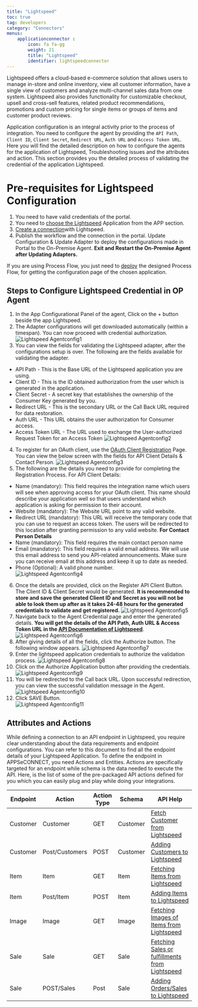 ```yaml
---
title: "Lightspeed"
toc: true
tag: developers
category: "Connectors"
menus: 
    applicationconnector : 
        icon: fa fa-gg
        weight: 21
        title: "Lightspeed"
        identifier: lightspeedconnector
---
```


Lightspeed offers a cloud-based e-commerce solution that allows users to manage in-store and online inventory, 
view all customer information, have a single view of customers and analyze multi-channel sales data 
from one system. Lightspeed also provides functionality for customizable checkout, upsell and cross-sell features, related product recommendations, 
promotions and custom pricing for single items or groups of items and customer product reviews. 

Application configuration is an integral activity prior to the process of integration. You need to configure the agent by providing the `API Path`, `Client ID`, `Client Secret`, `Redirect URL`, `Auth URL` and `Access Token URL`. 
Here you will find the detailed description on how to configure the agents 
for the application of Lightspeed, Troubleshooting issues and the attributes and action. This section provides you the detailed process of validating the credential of the 
application Lightspeed.


# Pre-requisites for Lightspeed Configuration  

1.	You need to have valid credentials of the portal.
2.	You need to [choose the Lightspeed](/getting%20started/configurations/#process-of-choosing-app) Application from the APP section. 
3.	[Create a connection](/getting%20started/configurations-for-integration/#configuring-connector-while-creating-connection)with Lightspeed. 
4.	Publish the workflow and the connection in the portal. Update Configuration & Update Adapter to deploy the configurations made in Portal to the On-Premise Agent.
**Exit and Restart the On-Premise Agent after Updating Adapters.**

If you are using Process Flow, you just need to [deploy](/deployment/Environment-Management/) the designed Process Flow, for getting the configuration page of the chosen application.

## Steps to Configure Lightspeed Credential in OP Agent

1.	In the App Configurational Panel of the agent, Click on the + button beside the app Lightspeed.  
2.	The Adapter configurations will get downloaded automatically (within a timespan). You can now proceed with credential authorization.  
![Lightspeed Agentconfig1](../../../../staticfiles/connectors/media/application-connector/lightspeed_1.png)
3.	You can view the fields for validating the Lightspeed adapter, after the configurations setup is over. 
The following are the fields available for validating the adapter.  
* API Path - This is the Base URL of the Lightspeed application you are using.
* Client ID - This is the ID obtained authorization from the user which is generated in the application.
* Client Secret - A secret key that establishes the ownership of the Consumer Key generated by you.
* Redirect URL - This is the secondary URL or the Call Back URL required for data restoration.
* Auth URL - This URL obtains the user authorization for Consumer access.
* Access Token URL - The URL used to exchange the User-authorized Request Token for an Access Token
![Lightspeed Agentconfig2](../../../../staticfiles/connectors/media/application-connector/lightspeed-agentconfig2.png)
4.	To register for an OAuth client, use the [OAuth Client Registration](https://cloud.lightspeedapp.com/oauth/register.php) Page. 
You can view the below screen with the fields for API Client Details & Contact Person. 
![Lightspeed Agentconfig3](../../../../staticfiles/connectors/media/application-connector/lightspeed-agentconfig3.png)
5.	The following are the details you need to provide for completing the Registration Process.
For API Client Details:
* Name (mandatory): This field requires the integration name which users will see when approving access for your OAuth client. This name should describe your application well so that users understand which application is asking for permission to their account. 
* Website (mandatory): The Website URL point to any valid website. 
* Redirect URL (mandatory): This URL will receive the temporary code that you can use to request an access token. The users will be redirected to this location after granting permission to any valid website. 
**For Contact Person Details**
* Name (mandatory): This field requires the main contact person name 
* Email (mandatory): This field requires a valid email address. We will use this email address to send you API-related announcements. Make sure you can receive email at this address and keep it up to date as needed. 
* Phone (Optional): A valid phone number.  
![Lightspeed Agentconfig4](../../../../staticfiles/connectors/media/application-connector/lightspeed-agentconfig4.png)
6.	Once the details are provided, click on the Register API Client Button. The Client ID & Client Secret would be generated. 
**It is recommended to store and save the generated Client ID and Secret as you will not be able to look them 
up after as it takes 24-48 hours for the generated credentials to validate and get 
registered.**
![Lightspeed Agentconfig5](../../../../staticfiles/connectors/media/application-connector/lightspeed-agentconfig5.png)
7.	Navigate back to the Agent Credential page and enter the generated details. 
**You will get the details of the API Path, Auth URL & Access Token URL in the 
[API Documentation of Lightspeed](https://developers.lightspeedhq.com/retail/introduction/introduction/)**. 
![Lightspeed Agentconfig6](../../../../staticfiles/connectors/media/application-connector/lightspeed-agentconfig6.png)
8.	After giving details of all the fields, click the Authorize button. The following window appears. 
![Lightspeed Agentconfig7](../../../../staticfiles/connectors/media/application-connector/lightspeed-agentconfig7.png)
9.	Enter the lightspeed application credentials to authorize the validation process. 
![Lightspeed Agentconfig8](../../../../staticfiles/connectors/media/application-connector/lightspeed-agentconfig8.png)
10.	Click on the Authorize Application button after providing the credentials. 
![Lightspeed Agentconfig9](../../../../staticfiles/connectors/media/application-connector/lightspeed-agentconfig9.png)
11.	You will be redirected to the Call back URL. Upon successful redirection, you can view the successful validation message in the Agent.
![Lightspeed Agentconfig10](../../../../staticfiles/connectors/media/application-connector/lightspeed-agentconfig10.png) 
12.	Click SAVE Button.  
![Lightspeed Agentconfig11](../../../../staticfiles/connectors/media/application-connector/lightspeed-agentconfig11.png)
## Attributes and Actions 
While defining a connection to an API endpoint in Lightspeed, you require clear understanding about the data requirements and endpoint configurations. You can refer to this document to find all the endpoint details of your Lightspeed Application.
To define the endpoint in APPSeCONNECT, you need Actions and Entities. Actions are specifically targeted for an endpoint while schema is the data needed to execute the API. Here, is the list of some of the pre-packaged API actions defined for you which you can easily plug and play while doing your integrations.


|Endpoint|Action|Action Type|Schema|API Help|
|---|---|---|---|------|
|Customer|Customer|GET|Customer|[Fetch Customer from Lightspeed](https://developers.lightspeedhq.com/retail/endpoints/Customer/#get-all-customers)|
|Customer|Post/Customers|POST|Customer|[Adding Customers to Lightspeed](https://developers.lightspeedhq.com/retail/endpoints/Customer/#post-create-a-customer)|
|Item|Item|GET|Item|[Fetching Items from Lightspeed](https://developers.lightspeedhq.com/retail/endpoints/Item/#get-all-items) |
|Item|Post/Item|POST|Item|[Adding Items to Lightspeed](https://developers.lightspeedhq.com/retail/endpoints/Item/#post-create-an-item)|
|Image|Image|GET|Image|[Fetching Images of Items from Lightspeed](https://developers.lightspeedhq.com/retail/endpoints/Image/)|
|Sale|Sale|GET|Sale|[Fetching Sales or fulfillments from Lightspeed](https://developers.lightspeedhq.com/retail/endpoints/Sale/#get-all-sales)|
|Sale|POST/Sales|Post|Sale|[Adding Orders/Sales to Lightspeed](https://developers.lightspeedhq.com/retail/endpoints/Sale/#post-create-a-sale)|


				 





